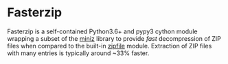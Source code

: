 # Fasterzip

Fasterzip is a self-contained Python3.6+ and pypy3 cython module wrapping a
subset of the [miniz]() library to provide *fast* decompression of ZIP files
when compared to the built-in [zipfile]() module. Extraction of ZIP files with
many entries is typically around ~33% faster.

[miniz]: https://github.com/richgel999/miniz 
[zipfipe]: https://docs.python.org/3/library/zipfile.html